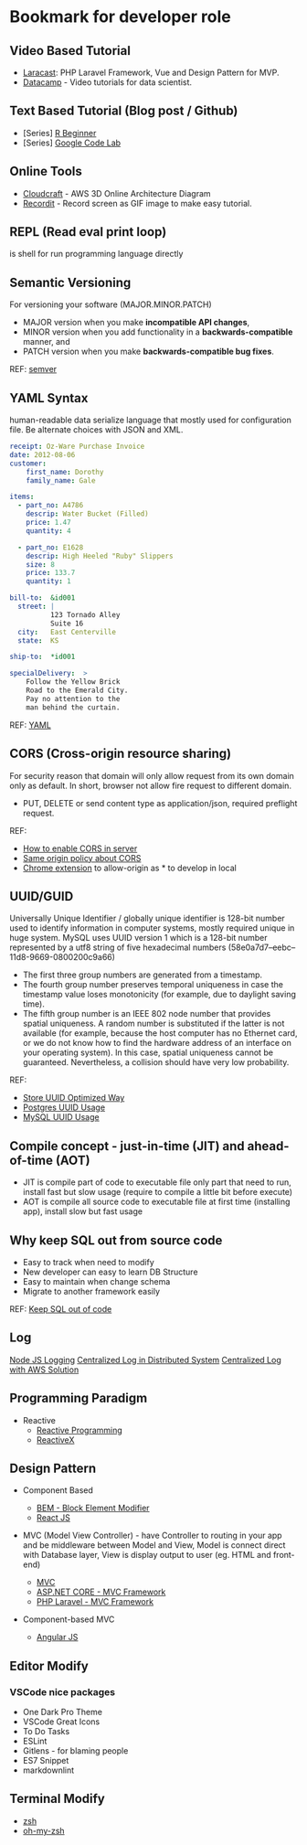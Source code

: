 # Bookmark for developer role

## Video Based Tutorial

* [Laracast](https://laracasts.com/): PHP Laravel Framework, Vue and Design Pattern for MVP.
* [Datacamp](https://www.datacamp.com/) - Video tutorials for data scientist.

## Text Based Tutorial (Blog post / Github)

* [Series] [R Beginner](http://www.cyclismo.org/tutorial/R/index.html)
* [Series] [Google Code Lab](https://codelabs.developers.google.com/)

## Online Tools

* [Cloudcraft](https://cloudcraft.co/) - AWS 3D Online Architecture Diagram
* [Recordit](http://www.recordit.co/) - Record screen as GIF image to make easy tutorial.


## REPL (Read eval print loop)

is shell for run programming language directly

## Semantic Versioning

For versioning your software (MAJOR.MINOR.PATCH)

* MAJOR version when you make **incompatible API changes**,
* MINOR version when you add functionality in a **backwards-compatible** manner, and
* PATCH version when you make **backwards-compatible bug fixes**.

REF: [semver](http://semver.org/)


## YAML Syntax

human-readable data serialize language that mostly used for configuration file. Be alternate choices with JSON and XML.

```yaml
receipt: Oz-Ware Purchase Invoice
date: 2012-08-06
customer:
    first_name: Dorothy
    family_name: Gale

items:
  - part_no: A4786
    descrip: Water Bucket (Filled)
    price: 1.47
    quantity: 4

  - part_no: E1628
    descrip: High Heeled "Ruby" Slippers
    size: 8
    price: 133.7
    quantity: 1

bill-to:  &id001
  street: |
          123 Tornado Alley
          Suite 16
  city:   East Centerville
  state:  KS

ship-to:  *id001

specialDelivery:  >
    Follow the Yellow Brick
    Road to the Emerald City.
    Pay no attention to the
    man behind the curtain.
```

REF: [YAML](https://en.wikipedia.org/wiki/YAML)


## CORS (Cross-origin resource sharing)

For security reason that domain will only allow request from its own domain only as default. In short, browser not allow fire request to different domain.

* PUT, DELETE or send content type as application/json, required preflight request.

REF: 
* [How to enable CORS in server](https://enable-cors.org/server.html)
* [Same origin policy about CORS](https://en.wikipedia.org/wiki/Same-origin_policy#Origin_determination_rules)
* [Chrome extension](https://chrome.google.com/webstore/detail/allow-control-allow-origi/nlfbmbojpeacfghkpbjhddihlkkiljbi?hl=en) to allow-origin as * to develop in local

## UUID/GUID
Universally Unique Identifier / globally unique identifier is 128-bit number used to identify information in computer systems, mostly required unique in huge system. MySQL uses UUID version 1 which is a 128-bit number represented by a utf8 string of five hexadecimal numbers (58e0a7d7–eebc–11d8-9669-0800200c9a66)
* The first three group numbers are generated from a timestamp.
* The fourth group number preserves temporal uniqueness in case the timestamp value loses monotonicity (for example, due to daylight saving time).
* The fifth group number is an IEEE 802 node number that provides spatial uniqueness. A random number is substituted if the latter is not available (for example, because the host computer has no Ethernet card, or we do not know how to find the hardware address of an interface on your operating system). In this case, spatial uniqueness cannot be guaranteed. Nevertheless, a collision should have very low probability.

REF:

* [Store UUID Optimized Way](https://www.percona.com/blog/2014/12/19/store-uuid-optimized-way/)
* [Postgres UUID Usage](https://www.postgresql.org/docs/9.4/static/datatype-uuid.html)
* [MySQL UUID Usage](https://dev.mysql.com/doc/refman/5.7/en/miscellaneous-functions.html#function_uuid)

## Compile concept - just-in-time (JIT) and ahead-of-time (AOT)

* JIT is compile part of code to executable file only part that need to run, install fast but slow usage (require to compile a little bit before execute)
* AOT is compile all source code to executable file at first time (installing app), install slow but fast usage

## Why keep SQL out from source code

* Easy to track when need to modify
* New developer can easy to learn DB Structure
* Easy to maintain when change schema
* Migrate to another framework easily

 REF: [Keep SQL out of code](http://www.javapractices.com/topic/TopicAction.do?Id=105)

## Log

[Node JS Logging](https://blog.risingstack.com/node-js-logging-tutorial/)
[Centralized Log in Distributed System](https://www.elastic.co/)
[Centralized Log with AWS Solution](https://aws.amazon.com/answers/logging/centralized-logging/)

## Programming Paradigm

* Reactive
  * [Reactive Programming](https://gist.github.com/staltz/868e7e9bc2a7b8c1f754)
  * [ReactiveX](http://reactivex.io/)

## Design Pattern

* Component Based
  * [BEM - Block Element Modifier](https://en.bem.info/methodology/)
  * [React JS](https://reactjs.org/)

* MVC (Model View Controller) - have Controller to routing in your app and be middleware between Model and View, Model is connect direct with Database layer, View is display output to user (eg. HTML and front-end)
  * [MVC](https://en.wikipedia.org/wiki/Model%E2%80%93view%E2%80%93controller)
  * [ASP.NET CORE - MVC Framework](https://docs.microsoft.com/th-th/aspnet/core/)
  * [PHP Laravel - MVC Framework](https://laravel.com/)

* Component-based MVC
  * [Angular JS](https://angularjs.org/)

## Editor Modify

### VSCode nice packages

* One Dark Pro Theme
* VSCode Great Icons
* To Do Tasks
* ESLint
* Gitlens - for blaming people
* ES7 Snippet
* markdownlint

## Terminal Modify

* [zsh](http://www.zsh.org/)
* [oh-my-zsh](http://ohmyz.sh/)